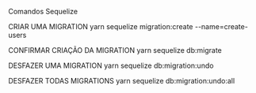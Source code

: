 Comandos Sequelize

CRIAR UMA MIGRATION
yarn sequelize migration:create --name=create-users

CONFIRMAR CRIAÇÃO DA MIGRATION
yarn sequelize db:migrate

DESFAZER UMA MIGRATION
yarn sequelize db:migration:undo

DESFAZER TODAS MIGRATIONS
yarn sequelize db:migration:undo:all
